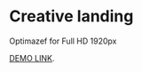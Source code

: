 # Creative landing

Optimazef for Full HD 1920px


  [DEMO LINK](https://putsan.github.io/Creative-landing/).
